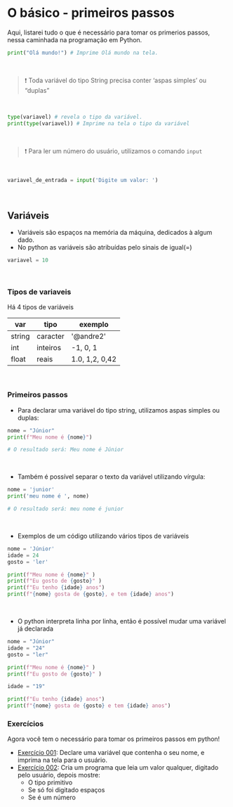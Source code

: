 # O básico - primeiros passos

Aqui, listarei tudo o que é necessário para tomar os primerios passos, nessa caminhada na programação em Python.

```python
print("Olá mundo!") # Imprime Olá mundo na tela.
```
<br/>

>❗ Toda variável do tipo String precisa conter ‘aspas simples’ ou “duplas”

<br/>

~~~python
type(variavel) # revela o tipo da variável.
print(type(variavel)) # Imprime na tela o tipo da variável
~~~

<br>

>❗ Para ler um número do usuário, utilizamos o comando `input`

<br>

```python
variavel_de_entrada = input('Digite um valor: ')
```

<br>

## Variáveis

- Variáveis são espaços na memória da máquina, dedicados à algum dado.
- No python as variáveis são atribuídas pelo sinais de igual(=)

```python
variavel = 10
```

<br>

### Tipos de variaveis

Há 4 tipos de variáveis

var | tipo | exemplo
----|------|--------
string | caracter | '@andre2'
int | inteiros | -1, 0, 1
float | reais | 1.0, 1,2, 0,42

<br>

### Primeiros passos

- Para declarar uma variável do tipo string, utilizamos aspas simples ou duplas:
```python
nome = "Júnior"
print(f"Meu nome é {nome}")

# O resultado será: Meu nome é Júnior
```

<br>

- Também é possível separar o texto da variável utilizando vírgula:
```python
nome = 'junior'
print('meu nome é ', nome)

# O resultado será: meu nome é junior
```

<br>

- Exemplos de um código utilizando vários tipos de variáveis

```python
nome = 'Júnior'
idade = 24
gosto = 'ler'

print(f"Meu nome é {nome}" )
print(f"Eu gosto de {gosto}" )
print(f"Eu tenho {idade} anos")
print(f"{nome} gosta de {gosto}, e tem {idade} anos")
```

<br>

- O python interpreta linha por linha, então é possível mudar uma variável já declarada

```python
nome = "Júnior"
idade = "24"
gosto = "ler"

print(f"Meu nome é {nome}" )
print(f"Eu gosto de {gosto}" )

idade = "19"

print(f"Eu tenho {idade} anos")
print(f"{nome} gosta de {gosto} e tem {idade} anos")
```

### Exercícios
Agora você tem o necessário para tomar os primeiros passos em python!

- [Exercício 001](https://github.com/andre-jnr/estudos-python/tree/main/exercicios/01%20-%20Primeiros%20passos/exercicios/001_deixando_tudo_pronto): Declare uma variável que contenha o seu nome, e imprima na tela para o usuário.
- [Exercício 002](https://github.com/andre-jnr/estudos-python/tree/main/exercicios/01%20-%20Primeiros%20passos/exercicios/002_respondendo_ao_usuario): Cria um programa que leia um valor qualquer, digitado pelo usuário, depois mostre: 
    - O tipo primitivo
    - Se só foi digitado espaços
    - Se é um número
